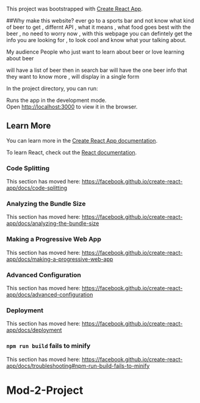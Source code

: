 This project was bootstrapped with [Create React App](https://github.com/facebook/create-react-app).

##Why make this website?
ever go to a sports bar and not know what kind of beer to get , differnt API , what it means , what food goes best with the beer , no need to worry now , with this webpage you can defintely get the info you are looking for , to look cool and know what your talking about.

My audience 
People who just want to learn about beer or love learning about beer

will have  a list of beer then in search bar will have the one beer info that they want to know more , will display in a single form 


In the project directory, you can run:



Runs the app in the development mode.<br />
Open [http://localhost:3000](http://localhost:3000) to view it in the browser.





## Learn More

You can learn more in the [Create React App documentation](https://facebook.github.io/create-react-app/docs/getting-started).

To learn React, check out the [React documentation](https://reactjs.org/).

### Code Splitting

This section has moved here: https://facebook.github.io/create-react-app/docs/code-splitting

### Analyzing the Bundle Size

This section has moved here: https://facebook.github.io/create-react-app/docs/analyzing-the-bundle-size

### Making a Progressive Web App

This section has moved here: https://facebook.github.io/create-react-app/docs/making-a-progressive-web-app

### Advanced Configuration

This section has moved here: https://facebook.github.io/create-react-app/docs/advanced-configuration

### Deployment

This section has moved here: https://facebook.github.io/create-react-app/docs/deployment

### `npm run build` fails to minify

This section has moved here: https://facebook.github.io/create-react-app/docs/troubleshooting#npm-run-build-fails-to-minify
# Mod-2-Project
